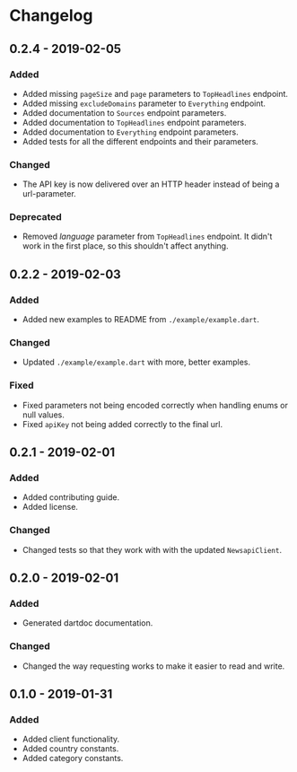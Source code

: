 # Changelog

## 0.2.4 - 2019-02-05

### Added
- Added missing `pageSize` and `page` parameters to `TopHeadlines` endpoint.
- Added missing `excludeDomains` parameter to `Everything` endpoint.
- Added documentation to `Sources` endpoint parameters.
- Added documentation to `TopHeadlines` endpoint parameters.
- Added documentation to `Everything` endpoint parameters.
- Added tests for all the different endpoints and their parameters.

### Changed
- The API key is now delivered over an HTTP header instead of being a url-parameter.

### Deprecated
- Removed *language* parameter from `TopHeadlines` endpoint. It didn't work in the first place, so this shouldn't affect anything.

## 0.2.2 - 2019-02-03

### Added
- Added new examples to README from `./example/example.dart`.

### Changed
- Updated `./example/example.dart` with more, better examples.

### Fixed
- Fixed parameters not being encoded correctly when handling enums or null values.
- Fixed `apiKey` not being added correctly to the final url.

## 0.2.1 - 2019-02-01

### Added
- Added contributing guide.
- Added license.

### Changed
- Changed tests so that they work with with the updated `NewsapiClient`.

## 0.2.0 - 2019-02-01

### Added
- Generated dartdoc documentation.

### Changed
- Changed the way requesting works to make it easier to read and write.

## 0.1.0 - 2019-01-31

### Added
- Added client functionality.
- Added country constants.
- Added category constants.
